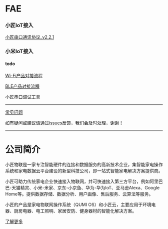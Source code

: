 # FAE

### 小匠IoT接入

[小匠串口通讯协议_v2.2.1](https://github.com/xiaojiangIoT/FAE/blob/master/%E5%B0%8F%E5%8C%A0%E4%B8%B2%E5%8F%A3%E9%80%9A%E8%AE%AF%E5%8D%8F%E8%AE%AE_v2.2.1.md)   

### 小米IoT接入

#### todo

[Wi-Fi产品对接流程](https://github.com/xiaojiangIoT/FAE/issues/3)

[BLE产品对接流程](https://github.com/xiaojiangIoT/FAE/issues/4)

小匠串口调试工具

--- 

[常见问题](https://github.com/xiaojiangIoT/FAE/issues)

如有疑问或建议请通过[issues](https://github.com/xiaojiangIoT/FAE/issues)反馈，我们会及时处理，谢谢！

---

# 公司简介

小匠物联是一家专注智能硬件的连接和数据服务的高新技术企业，集智能家电操作系统和家电数据云平台建设的新型科技公司，即一站式智能家电解决方案提供商。
 
小匠可助力传统家电企业快速接入物联网，并可快速接入第三方平台，例如阿里巴巴-天猫精灵、小米-米家、京东-小京鱼、华为-华为IoT、亚马逊Alexa、Google Home等。提供数据存储、数据分析、用户画像、售后服务、云算法等服务。
 
小匠的产品是家电物联网操作系统（QUMI OS）和小匠云，主要应用于环境电器、厨房电器、电工照明、家居安防、健身器材的智能化解决方案。

[了解更多](http://xiaojiang.cc)
